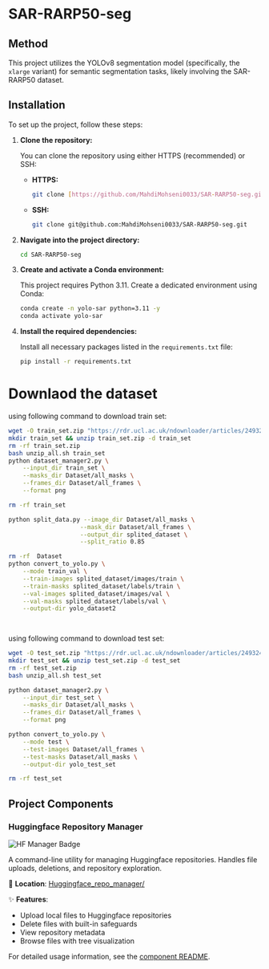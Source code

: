 # SAR-RARP50-seg

## Method

This project utilizes the YOLOv8 segmentation model (specifically, the `xlarge` variant) for semantic segmentation tasks, likely involving the SAR-RARP50 dataset.

## Installation

To set up the project, follow these steps:

1.  **Clone the repository:**

    You can clone the repository using either HTTPS (recommended) or SSH:

    * **HTTPS:**
        ```bash
        git clone [https://github.com/MahdiMohseni0033/SAR-RARP50-seg.git](https://github.com/MahdiMohseni0033/SAR-RARP50-seg.git)
        ```
    * **SSH:**
        ```bash
        git clone git@github.com:MahdiMohseni0033/SAR-RARP50-seg.git
        ```

2.  **Navigate into the project directory:**
    ```bash
    cd SAR-RARP50-seg
    ```

3.  **Create and activate a Conda environment:**

    This project requires Python 3.11. Create a dedicated environment using Conda:
    ```bash
    conda create -n yolo-sar python=3.11 -y
    conda activate yolo-sar
    ```

4.  **Install the required dependencies:**

    Install all necessary packages listed in the `requirements.txt` file:
    ```bash
    pip install -r requirements.txt
    ```

# Downlaod the dataset

using following command to download train set:
```bash
wget -O train_set.zip "https://rdr.ucl.ac.uk/ndownloader/articles/24932529/versions/1"
mkdir train_set && unzip train_set.zip -d train_set
rm -rf train_set.zip 
bash unzip_all.sh train_set
python dataset_manager2.py \
    --input_dir train_set \
    --masks_dir Dataset/all_masks \
    --frames_dir Dataset/all_frames \
    --format png

rm -rf train_set

python split_data.py --image_dir Dataset/all_masks \
                    --mask_dir Dataset/all_frames \
                    --output_dir splited_dataset \
                    --split_ratio 0.85

rm -rf  Dataset   
python convert_to_yolo.py \
    --mode train_val \
    --train-images splited_dataset/images/train \
    --train-masks splited_dataset/labels/train \
    --val-images splited_dataset/images/val \
    --val-masks splited_dataset/labels/val \
    --output-dir yolo_dataset2  

          
```



using following command to download test set:
```bash
wget -O test_set.zip "https://rdr.ucl.ac.uk/ndownloader/articles/24932499/versions/1"
mkdir test_set && unzip test_set.zip -d test_set
rm -rf test_set.zip 
bash unzip_all.sh test_set

python dataset_manager2.py \
    --input_dir test_set \
    --masks_dir Dataset/all_masks \
    --frames_dir Dataset/all_frames \
    --format png

python convert_to_yolo.py \
    --mode test \
    --test-images Dataset/all_frames \
    --test-masks Dataset/all_masks \
    --output-dir yolo_test_set

rm -rf test_set


```


## Project Components

### Huggingface Repository Manager

![HF Manager Badge](https://img.shields.io/badge/tool-repository_manager-blue)

A command-line utility for managing Huggingface repositories. Handles file uploads, deletions, and repository exploration.

📁 **Location**: [Huggingface_repo_manager/](Huggingface_repo_manager/)

✨ **Features**:
- Upload local files to Huggingface repositories
- Delete files with built-in safeguards
- View repository metadata
- Browse files with tree visualization

For detailed usage information, see the [component README](Huggingface_repo_manager/README.md).





